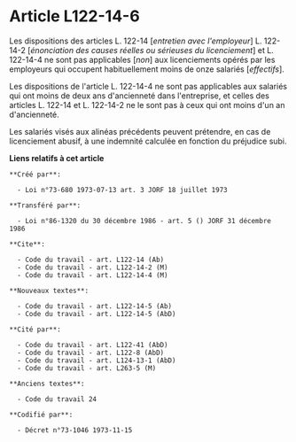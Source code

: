 # Article L122-14-6

Les dispositions des articles L. 122-14 [*entretien avec l'employeur*] L. 122-14-2 [*énonciation des causes réelles ou
sérieuses du licenciement*] et L. 122-14-4 ne sont pas applicables [*non*] aux licenciements opérés par les employeurs qui
occupent habituellement moins de onze salariés [*effectifs*].

Les dispositions de l'article L. 122-14-4 ne sont pas applicables aux salariés qui ont moins de deux ans d'ancienneté dans
l'entreprise, et celles des articles L. 122-14 et L. 122-14-2 ne le sont pas à ceux qui ont moins d'un an d'ancienneté.

Les salariés visés aux alinéas précédents peuvent prétendre, en cas de licenciement abusif, à une indemnité calculée en
fonction du préjudice subi.

**Liens relatifs à cet article**

	**Créé par**:

	  - Loi n°73-680 1973-07-13 art. 3 JORF 18 juillet 1973

	**Transféré par**:

	  - Loi n°86-1320 du 30 décembre 1986 - art. 5 () JORF 31 décembre 1986

	**Cite**:

	  - Code du travail - art. L122-14 (Ab)
	  - Code du travail - art. L122-14-2 (M)
	  - Code du travail - art. L122-14-4 (M)

	**Nouveaux textes**:

	  - Code du travail - art. L122-14-5 (Ab)
	  - Code du travail - art. L122-14-5 (AbD)

	**Cité par**:

	  - Code du travail - art. L122-41 (AbD)
	  - Code du travail - art. L122-8 (AbD)
	  - Code du travail - art. L124-13-1 (AbD)
	  - Code du travail - art. L263-5 (M)

	**Anciens textes**:

	  - Code du travail 24

	**Codifié par**:

	  - Décret n°73-1046 1973-11-15
